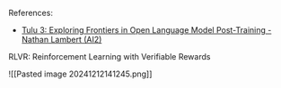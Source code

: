References:
- [Tulu 3: Exploring Frontiers in Open Language Model Post-Training - Nathan Lambert (AI2)](https://www.youtube.com/live/ltSzUIJ9m6s?si=cx6tyT5x-4sdDS8m)

RLVR: Reinforcement Learning with Verifiable Rewards

 



![[Pasted image 20241212141245.png]]